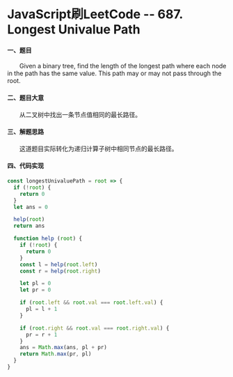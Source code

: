 # JavaScript刷LeetCode -- 687. Longest Univalue Path

#### 一、题目

  &emsp;&emsp;Given a binary tree, find the length of the longest path where each node in the path has the same value. This path may or may not pass through the root.

#### 二、题目大意

  &emsp;&emsp;从二叉树中找出一条节点值相同的最长路径。

#### 三、解题思路

  &emsp;&emsp;这道题目实际转化为递归计算子树中相同节点的最长路径。

#### 四、代码实现

```JavaScript
const longestUnivaluePath = root => {
  if (!root) {
    return 0
  }
  let ans = 0

  help(root)
  return ans

  function help (root) {
    if (!root) {
      return 0
    }
    const l = help(root.left)
    const r = help(root.right)

    let pl = 0
    let pr = 0

    if (root.left && root.val === root.left.val) {
      pl = l + 1
    }

    if (root.right && root.val === root.right.val) {
      pr = r + 1
    }
    ans = Math.max(ans, pl + pr)
    return Math.max(pr, pl)
  }
}
```